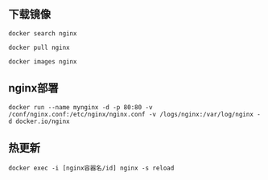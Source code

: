 ##  下载镜像

```
docker search nginx

docker pull nginx

docker images nginx
```

## nginx部署

```
docker run --name mynginx -d -p 80:80 -v /conf/nginx.conf:/etc/nginx/nginx.conf -v /logs/nginx:/var/log/nginx -d docker.io/nginx 
```

## 热更新

```
docker exec -i [nginx容器名/id] nginx -s reload
```
